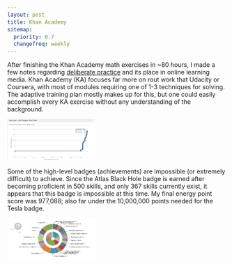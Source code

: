 ```yaml
---
layout: post
title: Khan Academy
sitemap:
  priority: 0.7
  changefreq: weekly
---
```


After finishing the Khan Academy math exercises in ~80 hours, I made a few notes regarding <a href="http://en.wikipedia.org/wiki/Practice_(learning_method)#Deliberate_practice">deliberate practice</a> and its place in online learning media. Khan Academy (KA) focuses far more on rout work that Udacity or Coursera, with most of modules requiring one of 1-3 techniques for solving. The adaptive training plan mostly makes up for this, but one could easily accomplish every KA exercise without any understanding of the background.

<p class="center">
  <a class="fancybox" href="/images/2012-09/khan_finish.png"><img src="/images/2012-09/khan_finish.png" width="40%"/></a>
</p>

Some of the high-level badges (achievements) are impossible (or extremely difficult) to achieve. Since the Atlas Black Hole badge is earned after becoming proficient in 500 skills, and only 367 skills currently exist, it appears that this badge is impossible at this time. My final energy point score was 977,088; also far under the 10,000,000 points needed for the Tesla badge.

<p class="center">
  <a class="fancybox" href="/images/2012-09/khan_piechart.png"><img src="/images/2012-09/khan_piechart.png" width="40%"/></a>
</p>




